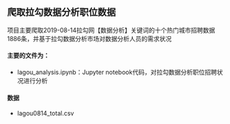 ## 爬取拉勾数据分析职位数据
项目主要爬取2019-08-14拉勾网【数据分析】关键词的十个热门城市招聘数据1886条，并基于拉勾数据分析市场对数据分析人员的需求状况

#### 主要的文件为：


* lagou_analysis.ipynb：Jupyter notebook代码，对拉勾数据分析职位招聘状况进行分析
#### 数据
* lagou0814_total.csv
